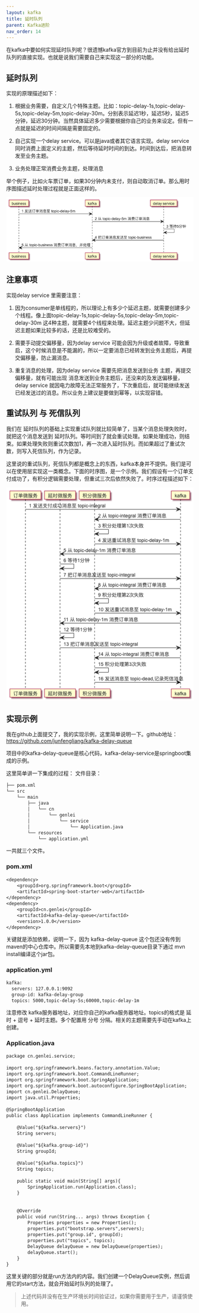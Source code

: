 ```yaml
---
layout: kafka
title: 延时队列
parent: Kafka进阶
nav_order: 14
---
```


在kafka中要如何实现延时队列呢？很遗憾kafka官方到目前为止并没有给出延时队列的直接实现。也就是说我们需要自己来实现这一部分的功能。

## 延时队列

实现的原理描述如下：

1. 根据业务需要，自定义几个特殊主题。比如：topic-delay-1s,topic-delay-5s,topic-delay-5m,topic-delay-30m。分别表示延迟1秒，延迟5秒，延迟5分钟，延迟30分钟。当然具体延迟多少需要根据你自己的业务来设定。但有一点就是延迟的时间间隔是需要固定的。

2. 自己实现一个delay service。可以是java或者其它语言实现。delay service 同时消费上面定义的主题，然后等待延时时间的到达。时间到达后，把消息转发至业务主题。

3. 业务处理正常消费业务主题，处理消息

举个例子，比如火车票订单，如果30分钟内未支付，则自动取消订单。那么用时序图描述延时处理过程就是正面这样的。


![image.png](../assets/images/delay-queue-1.png)

## 注意事项

实现delay service 里需要注意：

1. 因为consumer是单线程的，所以理论上有多少个延迟主题，就需要创建多少个线程。像上面topic-delay-1s,topic-delay-5s,topic-delay-5m,topic-delay-30m 这4种主题，就需要4个线程来处理。延迟主题少问题不大，但延迟主题如果比较多的话，还是比较难受的。

2. 需要手动提交偏移量，因为delay service 可能会因为升级或者故障，导致重启，这个时候消息是不能漏的，所以一定要消息已经转发到业务主题后，再提交偏移量，防止漏消息。

3. 重复消息的处理，因为delay service 需要先把消息发送到业务 主题，再提交偏移量，就有可能出现 消息发送到业务主题后，还没来的及发送偏移量，delay service 就因电力故障无法正常服务了，下次重启后，就可能继续发送已经发送过的消息。所以业务上建议是要做到幂等，以实现容错。

## 重试队列 与 死信队列

我们在 延时队列的基础上实现重试队列就比较简单了，当某个消息处理失败时，就把这个消息发送到 延时队列。等时间到了就会重试处理。如果处理成功，则结束。如果处理失败则重试次数加1，再一次进入延时队列。而如果超过了重试次数，则写入死信队列，作为记录。

这里说的重试队列，死信队列都是概念上的东西，kafka本身并不提供。我们是可以在使用层实现这一类概念。下面的时序图，是一个示例。我们假设有一个订单支付成功了，有积分逻辑需要处理，但重试三次后依然失败了。时序过程描述如下：

![image.png](../assets/images/delay-queue-2.png)

## 实现示例

我在github上面提交了，我的实现示例，这里简单说明一下。github地址： https://github.com/junfengliang/kafka-delay-queue

项目中的kafka-delay-queue是核心代码，kafka-delay-service是springboot集成的示例。

这里简单讲一下集成的过程：
文件目录：
```
├── pom.xml
└── src
    └── main
        ├── java
        │   └── cn
        │       └── genlei
        │           └── service
        │               └── Application.java
        └── resources
            └── application.yml
```
一共就三个文件。

### pom.xml
```
<dependency>
    <groupId>org.springframework.boot</groupId>
    <artifactId>spring-boot-starter-web</artifactId>
</dependency>
<dependency>
    <groupId>cn.genlei</groupId>
    <artifactId>kafka-delay-queue</artifactId>
    <version>1.0.0</version>
</dependency>
```
关键就是添加依赖，说明一下，因为 kafka-delay-queue 这个包还没有传到 maven的中心仓库中。所以需要先本地到kafka-delay-queue目录下通过 mvn install编译这个jar包。

### application.yml
```
kafka:
  servers: 127.0.0.1:9092
  group-id: kafka-delay-group
  topics: 5000,topic-delay-5s;60000,topic-delay-1m
```
注意修改 kafka服务器地址，对应你自己的kafka服务器地址。topics的格式是 延时 + 逗号 + 延时主题。多个配置用 分号 分隔。相关的主题需要先手动在kafka上创建。

### Application.java

```
package cn.genlei.service;

import org.springframework.beans.factory.annotation.Value;
import org.springframework.boot.CommandLineRunner;
import org.springframework.boot.SpringApplication;
import org.springframework.boot.autoconfigure.SpringBootApplication;
import cn.genlei.DelayQueue;
import java.util.Properties;

@SpringBootApplication
public class Application implements CommandLineRunner {

    @Value("${kafka.servers}")
    String servers;

    @Value("${kafka.group-id}")
    String groupId;

    @Value("${kafka.topics}")
    String topics;

    public static void main(String[] args){
        SpringApplication.run(Application.class);
    }


    @Override
    public void run(String... args) throws Exception {
        Properties properties = new Properties();
        properties.put("bootstrap.servers",servers);
        properties.put("group.id", groupId);
        properties.put("topics", topics);
        DelayQueue delayQueue = new DelayQueue(properties);
        delayQueue.start();
    }
}
```

这里关键的部分就是run方法内的内容。我们创建一个DelayQueue实例，然后调用它的start方法，就会开始延时队列的处理了。

>上述代码并没有在生产环境长时间验证过，如果你需要用于生产，请谨慎使用。